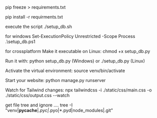 pip freeze > requirements.txt

pip install -r requirments.txt

execute the script
./setup_db.sh

for windows
Set-ExecutionPolicy Unrestricted -Scope Process
.\setup_db.ps1


for crossplatform
Make it executable on Linux: 
chmod +x setup_db.py

Run it with: python setup_db.py (Windows) or ./setup_db.py (Linux)


Activate the virtual environment:
source venv/bin/activate


Start your website:
python manage.py runserver


Watch for Tailwind changes:
npx tailwindcss -i ./static/css/main.css -o ./static/css/output.css --watch

get file tree and ignore ....
tree -I "venv|__pycache__|*.pyc|*.pyo|*.pyd|node_modules|.git"
